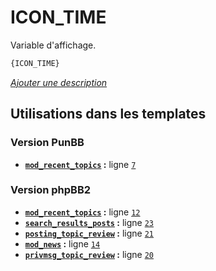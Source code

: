 # ICON_TIME


Variable d'affichage.

```html
{ICON_TIME}
```

[*Ajouter une description*](https://fa-tvars.appspot.com/var/ICON_TIME)

## Utilisations dans les templates

### Version PunBB
* __[`mod_recent_topics`](../tpl/var/punbb/mod_recent_topics.md#readme) :__ ligne [`7`](../tpl/src/punbb/mod_recent_topics.tpl#L7)

### Version phpBB2
* __[`mod_recent_topics`](../tpl/var/subsilver/mod_recent_topics.md#readme) :__ ligne [`12`](../tpl/src/subsilver/mod_recent_topics.tpl#L12)
* __[`search_results_posts`](../tpl/var/subsilver/search_results_posts.md#readme) :__ ligne [`23`](../tpl/src/subsilver/search_results_posts.tpl#L23)
* __[`posting_topic_review`](../tpl/var/subsilver/posting_topic_review.md#readme) :__ ligne [`21`](../tpl/src/subsilver/posting_topic_review.tpl#L21)
* __[`mod_news`](../tpl/var/subsilver/mod_news.md#readme) :__ ligne [`14`](../tpl/src/subsilver/mod_news.tpl#L14)
* __[`privmsg_topic_review`](../tpl/var/subsilver/privmsg_topic_review.md#readme) :__ ligne [`20`](../tpl/src/subsilver/privmsg_topic_review.tpl#L20)